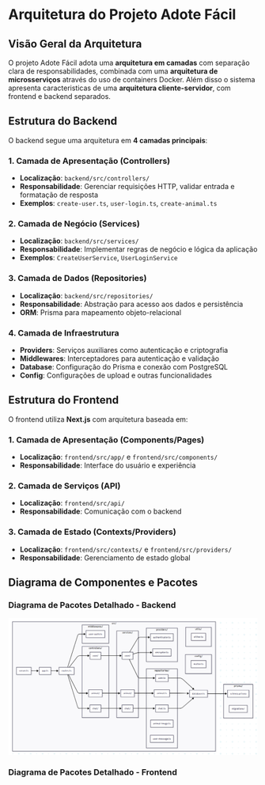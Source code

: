 # Arquitetura do Projeto Adote Fácil

## Visão Geral da Arquitetura

O projeto Adote Fácil adota uma **arquitetura em camadas** com separação clara de responsabilidades, combinada com uma **arquitetura de microsserviços** através do uso de containers Docker. Além disso o sistema apresenta caracteristicas de uma **arquitetura cliente-servidor**, com frontend e backend separados.

## Estrutura do Backend

O backend segue uma arquitetura em **4 camadas principais**:

### 1. Camada de Apresentação (Controllers)
- **Localização**: `backend/src/controllers/`
- **Responsabilidade**: Gerenciar requisições HTTP, validar entrada e formatação de resposta
- **Exemplos**: `create-user.ts`, `user-login.ts`, `create-animal.ts`

### 2. Camada de Negócio (Services)
- **Localização**: `backend/src/services/`
- **Responsabilidade**: Implementar regras de negócio e lógica da aplicação
- **Exemplos**: `CreateUserService`, `UserLoginService`

### 3. Camada de Dados (Repositories)
- **Localização**: `backend/src/repositories/`
- **Responsabilidade**: Abstração para acesso aos dados e persistência
- **ORM**: Prisma para mapeamento objeto-relacional

### 4. Camada de Infraestrutura
- **Providers**: Serviços auxiliares como autenticação e criptografia
- **Middlewares**: Interceptadores para autenticação e validação
- **Database**: Configuração do Prisma e conexão com PostgreSQL
- **Config**: Configurações de upload e outras funcionalidades

## Estrutura do Frontend

O frontend utiliza **Next.js** com arquitetura baseada em:

### 1. Camada de Apresentação (Components/Pages)
- **Localização**: `frontend/src/app/` e `frontend/src/components/`
- **Responsabilidade**: Interface do usuário e experiência

### 2. Camada de Serviços (API)
- **Localização**: `frontend/src/api/`
- **Responsabilidade**: Comunicação com o backend

### 3. Camada de Estado (Contexts/Providers)
- **Localização**: `frontend/src/contexts/` e `frontend/src/providers/`
- **Responsabilidade**: Gerenciamento de estado global

## Diagrama de Componentes e Pacotes

### Diagrama de Pacotes Detalhado - Backend

<img src="diagrama-pacotes-backend.png" alt="Diagrama de Pacotes Backend">

### Diagrama de Pacotes Detalhado - Frontend